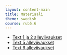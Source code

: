```yaml
---
layout: content-main
title: Materiaali
theme: swedish
course: rub5.6
---
```


- [Text 1 ja 2 alleviivaukset](/media/rub5/text1_ja_2_alleviivaukset_vastaukset.pdf)
- [Text 5 alleviivaukset](/media/rub5/text_5_alleviivaukset_vastaukset.pdf)
- [Text 6 alleviivaukset](/media/rub5/text_6_alleviivaukset_vastaukset.pdf)
